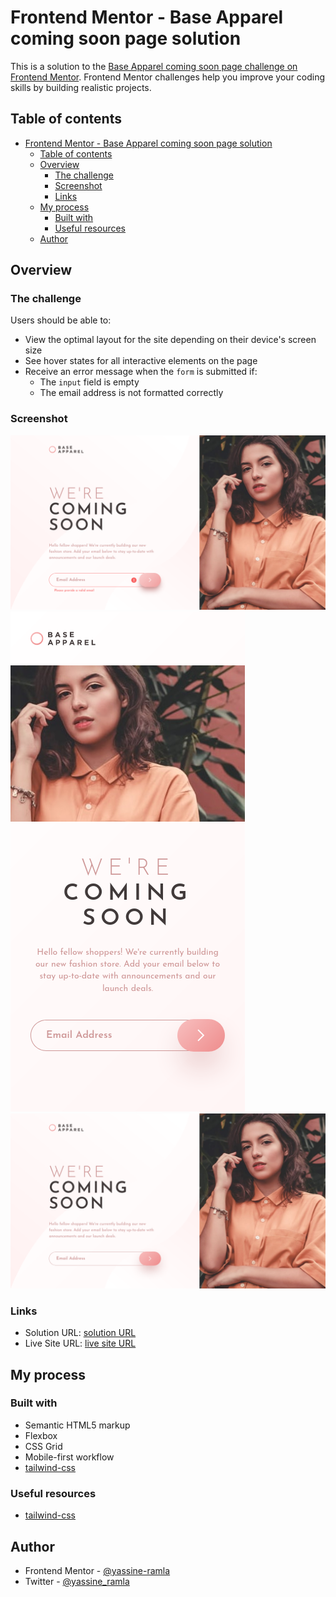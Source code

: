 # Frontend Mentor - Base Apparel coming soon page solution

This is a solution to the [Base Apparel coming soon page challenge on Frontend Mentor](https://www.frontendmentor.io/challenges/base-apparel-coming-soon-page-5d46b47f8db8a7063f9331a0). Frontend Mentor challenges help you improve your coding skills by building realistic projects.

## Table of contents

- [Frontend Mentor - Base Apparel coming soon page solution](#frontend-mentor---base-apparel-coming-soon-page-solution)
  - [Table of contents](#table-of-contents)
  - [Overview](#overview)
    - [The challenge](#the-challenge)
    - [Screenshot](#screenshot)
    - [Links](#links)
  - [My process](#my-process)
    - [Built with](#built-with)
    - [Useful resources](#useful-resources)
  - [Author](#author)

## Overview

### The challenge

Users should be able to:

- View the optimal layout for the site depending on their device's screen size
- See hover states for all interactive elements on the page
- Receive an error message when the `form` is submitted if:
  - The `input` field is empty
  - The email address is not formatted correctly

### Screenshot

![](screenshot-active-state.png)
![](screenshot-mobile.png)
![](screenshot.png)

### Links

- Solution URL: [solution URL](https://www.frontendmentor.io/solutions/a-reasponsive-base-apparel-coming-soon-page-using-tailwindcss-OOuJAJ0YS7)
- Live Site URL: [live site URL](https://yassine-ramla.github.io/Frontend-Mentor-Base-Apparel-coming-soon-page/)

## My process

### Built with

- Semantic HTML5 markup
- Flexbox
- CSS Grid
- Mobile-first workflow
- [tailwind-css](https://tailwindcss.com)

### Useful resources

- [tailwind-css](https://tailwindcss.com)

## Author

- Frontend Mentor - [@yassine-ramla](https://www.frontendmentor.io/profile/yassine-ramla)
- Twitter - [@yassine_ramla](https://www.twitter.com/yassine_ramla)